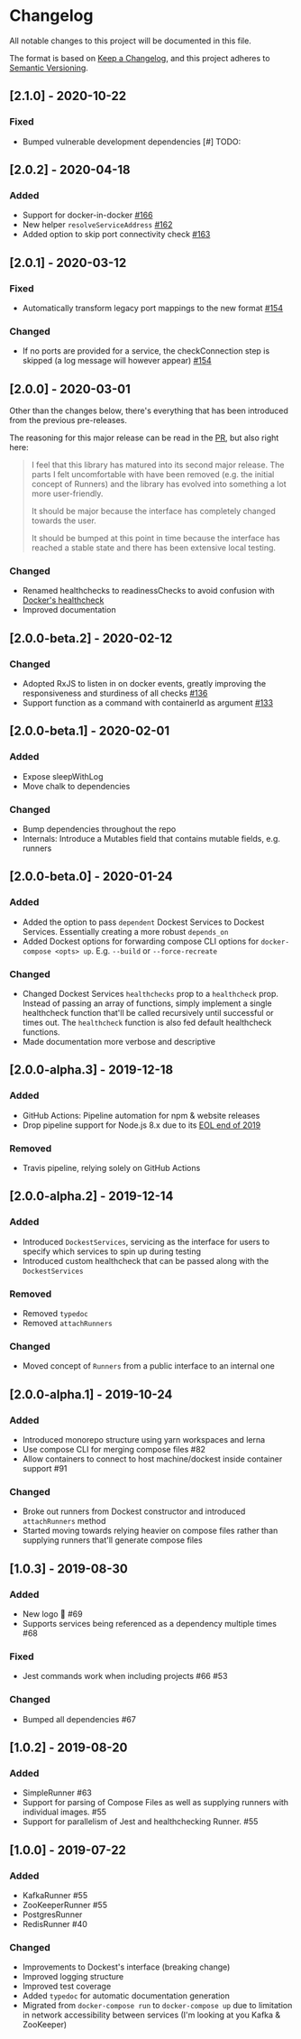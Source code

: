 # Changelog

All notable changes to this project will be documented in this file.

The format is based on [Keep a Changelog](https://keepachangelog.com/en/1.0.0/),
and this project adheres to [Semantic Versioning](https://semver.org/spec/v2.0.0.html).

## [2.1.0] - 2020-10-22

### Fixed

- Bumped vulnerable development dependencies [#] TODO:

## [2.0.2] - 2020-04-18

### Added

- Support for docker-in-docker [#166](https://github.com/erikengervall/dockest/pull/166)
- New helper `resolveServiceAddress` [#162](https://github.com/erikengervall/dockest/pull/162)
- Added option to skip port connectivity check [#163](https://github.com/erikengervall/dockest/pull/163)

## [2.0.1] - 2020-03-12

### Fixed

- Automatically transform legacy port mappings to the new format [#154](https://github.com/erikengervall/dockest/pull/154)

### Changed

- If no ports are provided for a service, the checkConnection step is skipped (a log message will however appear) [#154](https://github.com/erikengervall/dockest/pull/154)

## [2.0.0] - 2020-03-01

Other than the changes below, there's everything that has been introduced from the previous pre-releases.

The reasoning for this major release can be read in the [PR](https://github.com/erikengervall/dockest/pull/139#issue-376790491), but also right here:

> I feel that this library has matured into its second major release. The parts I felt uncomfortable with have been removed (e.g. the initial concept of Runners) and the library has evolved into something a lot more user-friendly.
>
> It should be major because the interface has completely changed towards the user.
>
> It should be bumped at this point in time because the interface has reached a stable state and there has been extensive local testing.

### Changed

- Renamed healthchecks to readinessChecks to avoid confusion with [Docker's healthcheck](https://docs.docker.com/engine/reference/builder/#healthcheck)
- Improved documentation

## [2.0.0-beta.2] - 2020-02-12

### Changed

- Adopted RxJS to listen in on docker events, greatly improving the responsiveness and sturdiness of all checks [#136](https://github.com/erikengervall/dockest/pull/136)
- Support function as a command with containerId as argument [#133](https://github.com/erikengervall/dockest/pull/133)

## [2.0.0-beta.1] - 2020-02-01

### Added

- Expose sleepWithLog
- Move chalk to dependencies

### Changed

- Bump dependencies throughout the repo
- Internals: Introduce a Mutables field that contains mutable fields, e.g. runners

## [2.0.0-beta.0] - 2020-01-24

### Added

- Added the option to pass `dependent` Dockest Services to Dockest Services. Essentially creating a more robust `depends_on`
- Added Dockest options for forwarding compose CLI options for `docker-compose <opts> up`. E.g. `--build` or `--force-recreate`

### Changed

- Changed Dockest Services `healthchecks` prop to a `healthcheck` prop. Instead of passing an array of functions, simply implement a single healthcheck function that'll be called recursively until successful or times out. The `healthcheck` function is also fed default healthcheck functions.
- Made documentation more verbose and descriptive

## [2.0.0-alpha.3] - 2019-12-18

### Added

- GitHub Actions: Pipeline automation for npm & website releases
- Drop pipeline support for Node.js 8.x due to its [EOL end of 2019](https://nodejs.org/en/about/releases/)

### Removed

- Travis pipeline, relying solely on GitHub Actions

## [2.0.0-alpha.2] - 2019-12-14

### Added

- Introduced `DockestServices`, servicing as the interface for users to specify which services to spin up during testing
- Introduced custom healthcheck that can be passed along with the `DockestServices`

### Removed

- Removed `typedoc`
- Removed `attachRunners`

### Changed

- Moved concept of `Runners` from a public interface to an internal one

## [2.0.0-alpha.1] - 2019-10-24

### Added

- Introduced monorepo structure using yarn workspaces and lerna
- Use compose CLI for merging compose files #82
- Allow containers to connect to host machine/dockest inside container support #91

### Changed

- Broke out runners from Dockest constructor and introduced `attachRunners` method
- Started moving towards relying heavier on compose files rather than supplying runners that'll generate compose files

## [1.0.3] - 2019-08-30

### Added

- New logo 🎉 #69
- Supports services being referenced as a dependency multiple times #68

### Fixed

- Jest commands work when including projects #66 #53

### Changed

- Bumped all dependencies #67

## [1.0.2] - 2019-08-20

### Added

- SimpleRunner #63
- Support for parsing of Compose Files as well as supplying runners with individual images. #55
- Support for parallelism of Jest and healthchecking Runner. #55

## [1.0.0] - 2019-07-22

### Added

- KafkaRunner #55
- ZooKeeperRunner #55
- PostgresRunner
- RedisRunner #40

### Changed

- Improvements to Dockest's interface (breaking change)
- Improved logging structure
- Improved test coverage
- Added `typedoc` for automatic documentation generation
- Migrated from `docker-compose run` to `docker-compose up` due to limitation in network accessibility between services (I'm looking at you Kafka & ZooKeeper)
